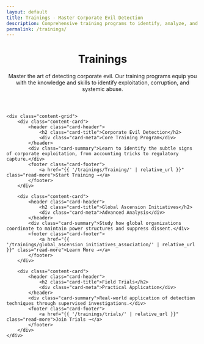 ```yaml
---
layout: default
title: Trainings - Master Corporate Evil Detection
description: Comprehensive training programs to identify, analyze, and expose corporate exploitation and capitalist corruption
permalink: /trainings/
---
```


<div class="index-page">
    <header class="page-header">
        <h1>Trainings</h1>
        <p class="page-description">Master the art of detecting corporate evil. Our training programs equip you with the knowledge and skills to identify exploitation, corruption, and systemic abuse.</p>
    </header>

    <div class="content-grid">
        <div class="content-card">
            <header class="card-header">
                <h2 class="card-title">Corporate Evil Detection</h2>
                <div class="card-meta">Core Training Program</div>
            </header>
            <div class="card-summary">Learn to identify the subtle signs of corporate exploitation, from accounting tricks to regulatory capture.</div>
            <footer class="card-footer">
                <a href="{{ '/trainings/Training/' | relative_url }}" class="read-more">Start Training →</a>
            </footer>
        </div>

        <div class="content-card">
            <header class="card-header">
                <h2 class="card-title">Global Ascension Initiatives</h2>
                <div class="card-meta">Advanced Analysis</div>
            </header>
            <div class="card-summary">Study how global organizations coordinate to maintain power structures and suppress dissent.</div>
            <footer class="card-footer">
                <a href="{{ '/trainings/global_ascension_initiatives_association/' | relative_url }}" class="read-more">Learn More →</a>
            </footer>
        </div>

        <div class="content-card">
            <header class="card-header">
                <h2 class="card-title">Field Trials</h2>
                <div class="card-meta">Practical Application</div>
            </header>
            <div class="card-summary">Real-world application of detection techniques through supervised investigations.</div>
            <footer class="card-footer">
                <a href="{{ '/trainings/trials/' | relative_url }}" class="read-more">Join Trials →</a>
            </footer>
        </div>
    </div>
</div>
